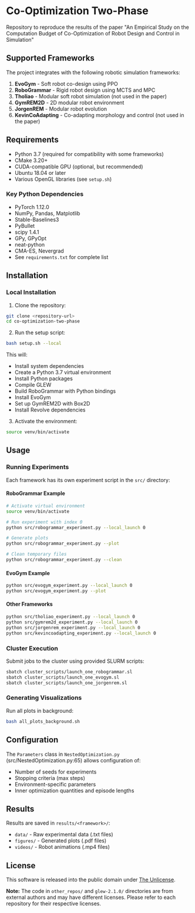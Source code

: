 # Co-Optimization Two-Phase

Repository to reproduce the results of the paper "An Empirical Study on the Computation Budget of Co-Optimization of Robot Design and Control in Simulation"




## Supported Frameworks

The project integrates with the following robotic simulation frameworks:

1. **EvoGym** - Soft robot co-design using PPO
2. **RoboGrammar** - Rigid robot design using MCTS and MPC
3. **Tholiao** - Modular soft robot simulation (not used in the paper)
4. **GymREM2D** - 2D modular robot environment
5. **JorgenREM** - Modular robot evolution
6. **KevinCoAdapting** - Co-adapting morphology and control (not used in the paper)

## Requirements

- Python 3.7 (required for compatibility with some frameworks)
- CMake 3.20+
- CUDA-compatible GPU (optional, but recommended)
- Ubuntu 18.04 or later
- Various OpenGL libraries (see `setup.sh`)

### Key Python Dependencies

- PyTorch 1.12.0
- NumPy, Pandas, Matplotlib
- Stable-Baselines3
- PyBullet
- scipy 1.4.1
- GPy, GPyOpt
- neat-python
- CMA-ES, Nevergrad
- See `requirements.txt` for complete list

## Installation

### Local Installation

1. Clone the repository:
```bash
git clone <repository-url>
cd co-optimization-two-phase
```

2. Run the setup script:
```bash
bash setup.sh --local
```

This will:
- Install system dependencies
- Create a Python 3.7 virtual environment
- Install Python packages
- Compile GLEW
- Build RoboGrammar with Python bindings
- Install EvoGym
- Set up GymREM2D with Box2D
- Install Revolve dependencies

3. Activate the environment:
```bash
source venv/bin/activate
```


## Usage

### Running Experiments

Each framework has its own experiment script in the `src/` directory:

#### RoboGrammar Example
```bash
# Activate virtual environment
source venv/bin/activate

# Run experiment with index 0
python src/robogrammar_experiment.py --local_launch 0

# Generate plots
python src/robogrammar_experiment.py --plot

# Clean temporary files
python src/robogrammar_experiment.py --clean
```

#### EvoGym Example
```bash
python src/evogym_experiment.py --local_launch 0
python src/evogym_experiment.py --plot
```

#### Other Frameworks
```bash
python src/tholiao_experiment.py --local_launch 0
python src/gymrem2d_experiment.py --local_launch 0
python src/jorgenrem_experiment.py --local_launch 0
python src/kevincoadapting_experiment.py --local_launch 0
```

### Cluster Execution

Submit jobs to the cluster using provided SLURM scripts:
```bash
sbatch cluster_scripts/launch_one_robogrammar.sl
sbatch cluster_scripts/launch_one_evogym.sl
sbatch cluster_scripts/launch_one_jorgenrem.sl
```

### Generating Visualizations

Run all plots in background:
```bash
bash all_plots_background.sh
```


## Configuration

The `Parameters` class in `NestedOptimization.py` (src/NestedOptimization.py:65) allows configuration of:
- Number of seeds for experiments
- Stopping criteria (max steps)
- Environment-specific parameters
- Inner optimization quantities and episode lengths

## Results

Results are saved in `results/<framework>/`:
- `data/` - Raw experimental data (.txt files)
- `figures/` - Generated plots (.pdf files)
- `videos/` - Robot animations (.mp4 files)

## License

This software is released into the public domain under [The Unlicense](https://unlicense.org/).

**Note:** The code in `other_repos/` and `glew-2.1.0/` directories are from external authors and may have different licenses. Please refer to each repository for their respective licenses.




